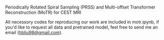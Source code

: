 Periodically Rotated Spiral Sampling (PRSS) and Multi-offset Transformer Reconstruction (MoTR) for CEST MRI

All necessory codes for reproducing our work are included in motr.ipynb, if you'd like to request all data and pretrained model, feel free to send me an email (hbliu98@gmail.com).

